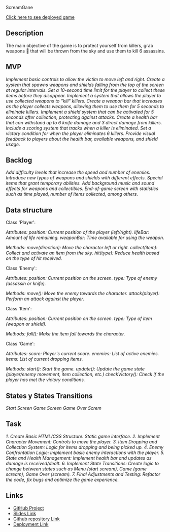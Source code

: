ScreamGane

[Click here to see deployed game](http://github.com)

## Description

The main objective of the game is to protect yourself from killers, grab weapons 🔪 that will be thrown from the sky and use them to kill 6 assassins.

## MVP

_Implement basic controls to allow the victim to move left and right._
_Create a system that spawns weapons and shields falling from the top of the screen at regular intervals._
_Set a 10-second time limit for the player to collect these items before they disappear._
_Implement a system that allows the player to use collected weapons to "kill" killers._
_Create a weapon bar that increases as the player collects weapons, allowing them to use them for 5 seconds to eliminate killers._
_Implement a shield system that can be activated for 5 seconds after collection, protecting against attacks._
_Create a health bar that can withstand up to 6 knife damage and 3 direct damage from killers._
_Include a scoring system that tracks when a killer is eliminated._
_Set a victory condition for when the player eliminates 6 killers._
_Provide visual feedback to players about the health bar, available weapons, and shield usage._

## Backlog

_Add difficulty levels that increase the speed and number of enemies._
_Introduce new types of weapons and shields with different effects._
_Special items that grant temporary abilities._
_Add background music and sound effects for weapons and collectibles._
_End-of-game screen with statistics such as time played, number of items collected, among others._

## Data structure

Class 'Player':

_Attributes:_
_position: Current position of the player (left/right)._
_lifeBar: Amount of life remaining._
_weaponBar: Time available for using the weapon._

_Methods:_
_move(direction): Move the character left or right._
_collect(item): Collect and activate an item from the sky._
_hit(type): Reduce health based on the type of hit received._

Class 'Enemy':

_Attributes:_
_position: Current position on the screen._
_type: Type of enemy (assassin or knife)._

_Methods:_
_move(): Move the enemy towards the character._
_attack(player): Perform an attack against the player._

Class 'Item':

_Attributes:_
_position: Current position on the screen._
_type: Type of item (weapon or shield)._

_Methods:_
_fall(): Make the item fall towards the character._

Class 'Game':

_Attributes:_
_score: Player's current score._
_enemies: List of active enemies._
_items: List of current dropping items._

_Methods:_
_start(): Start the game._
_update(): Update the game state (player/enemy movement, item collection, etc.)_
_checkVictory(): Check if the player has met the victory conditions._

## States y States Transitions

_Start Screen_
_Game Screen_
_Game Over Screm_

## Task

_1. Create Basic HTML/CSS Structure: Static game interface._
_2. Implement Character Movement: Controls to move the player._
_3. Item Dropping and Collection System: Logic for items dropping and being picked up._
_4. Enemy Confrontation Logic: Implement basic enemy interactions with the player._
_5. State and Health Management: Implement health bar and updates as damage is received/dealt._
_6. Implement State Transitions: Create logic to change between states such as Menu (start scream), Game (game scream), Game Over (scream)._
_7. Final Adjustments and Testing: Refactor the code, fix bugs and optimize the game experience._

## Links

- [GitHub Project]()
- [Slides Link](http://slides.com)
- [Github repository Link](http://github.com)
- [Deployment Link](http://github.com)
